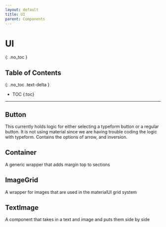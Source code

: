 ```yaml
---
layout: default
title: UI
parent: Components
---
```


# UI
{: .no_toc }

## Table of Contents
{: .no_toc .text-delta }

- TOC
{:toc}

---

## Button
This currently holds logic for either selecting a typeform button or a regular button. It is not using material since we are having trouble coding the logic with typeform. Contains the options of arrow, and inversion.

## Container
A generic wrapper that adds margin top to sections

## ImageGrid
A wrapper for images that are used in the materialUI grid system

## TextImage
A component that takes in a text and image and puts them side by side
